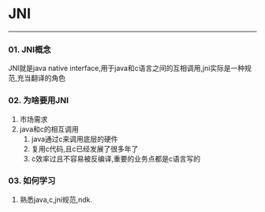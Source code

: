 # JNI
----
### 01. JNI概念

JNI就是java native interface,用于java和c语言之间的互相调用,jni实际是一种规范,充当翻译的角色

### 02. 为啥要用JNI

1. 市场需求
2. java和c的相互调用
	1. java通过c来调用底层的硬件
	2. 复用c代码,且c已经发展了很多年了
	3. c效率过且不容易被反编译,重要的业务点都是c语言写的

### 03. 如何学习

1. 熟悉java,c,jni规范,ndk.